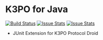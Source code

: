 # K3PO for Java

[![Build Status][build-status-image]][build-status]
[![Issue Stats][pull-requests-image]][pull-requests]
[![Issue Stats][issues-closed-image]][issues-closed]

[build-status-image]: https://travis-ci.org/k3po/k3po.java.svg?branch=develop
[build-status]: https://travis-ci.org/k3po/k3po.java
[pull-requests-image]: http://www.issuestats.com/github/k3po/k3po.java/badge/pr
[pull-requests]: http://www.issuestats.com/github/k3po/k3po.java
[issues-closed-image]: http://www.issuestats.com/github/k3po/k3po.java/badge/issue?
[issues-closed]: http://www.issuestats.com/github/k3po/k3po.java

- JUnit Extension for K3PO Protocol Droid

